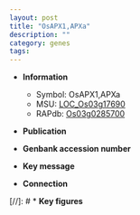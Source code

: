 ```yaml
---
layout: post
title: "OsAPX1,APXa"
description: ""
category: genes
tags: 
---
```


* **Information**  
    + Symbol: OsAPX1,APXa  
    + MSU: [LOC_Os03g17690](http://rice.uga.edu/cgi-bin/ORF_infopage.cgi?orf=LOC_Os03g17690)  
    + RAPdb: [Os03g0285700](http://rapdb.dna.affrc.go.jp/viewer/gbrowse_details/irgsp1?name=Os03g0285700)  

* **Publication**  

* **Genbank accession number**  

* **Key message**  

* **Connection**  

[//]: # * **Key figures**  


